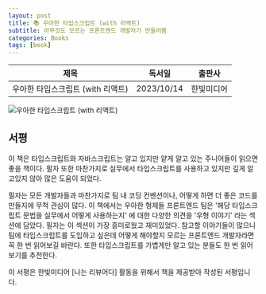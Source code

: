 ```yaml
---
layout: post
title: 📚 우아한 타입스크립트 (with 리액트)
subtitle: 아무것도 모르는 프론트엔드 개발자가 만들어봄
categories: Books
tags: [book]
---
```


|      제목       |   독서일   |  출판사  |
| :-------------: | :--------: | :------: |
| 우아한 타입스크립트 (with 리액트) | 2023/10/14 | 한빛미디어 |

![우아한 타입스크립트 (with 리액트)](/assets/images/posts/woowa_ts.jpg)

## 서평

이 책은 타입스크립트와 자바스크립트는 알고 있지만 얕게 알고 있는 주니어들이 읽으면 좋을 책이다. 필자 또한 마찬가지로 실무에서 타입스크립트를 사용하고 있지만 깊게 알고있지 않아 많은 도움이 되었다.

필자는 모든 개발자들과 마찬가지로 팀 내 코딩 컨벤션이나, 어떻게 하면 더 좋은 코드를 만들지에 무척 관심이 많다. 이 책에서는 우아한 형제들 프론트엔드 팀은 '해당 타입스크립트 문법을 실무에서 어떻게 사용하는지' 에 대한 다양한 의견을 '우형 이야기' 라는 섹션에 담았다. 필자는 이 섹션이 가장 흥미로웠고 재미있었다. 참고할 이야기들이 많으니 팀에 타입스크립트를 도입하고 싶은데 어떻게 해야할지 모르는 프론트엔드 개발자라면 꼭 한 번 읽어보길 바란다. 또한 타입스크립트를 가볍게만 알고 있는 분들도 한 번 읽어보기를 추천한다.

이 서평은 한빛미디어 [나는 리뷰어다] 활동을 위해서 책을 제공받아 작성된 서평입니다.
